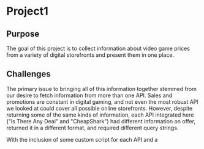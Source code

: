 # Project1

## Purpose

The goal of this project is to collect information about video game prices from a variety of digital storefronts and present them in one place.


## Challenges

The primary issue to bringing all of this information together stemmed from our desire to fetch information from more than one API. Sales and promotions are constant in digital gaming, and not even the most robust API we looked at could cover all possible online storefronts. However, despite returning some of the same kinds of information, each API integrated here ("Is There Any Deal" and "CheapShark") had different information on offer, returned it in a different format, and required different query strings.

With the inclusion of some custom script for each API and a 